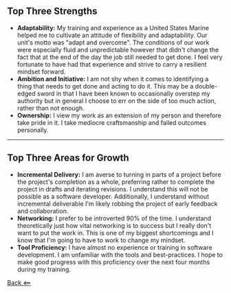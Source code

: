 ## Top Three Strengths
- **Adaptability:** My training and experience as a United States Marine helped me to cultivate an attitude of flexibility and adaptability.  Our unit's motto was "adapt and overcome".  The conditions of our work were especially fluid and unpredictable however that didn't change the fact that at the end of the day the job still needed to get done.  I feel very fortunate to have had that experience and strive to carry a resilient mindset forward.
- **Ambition and Initiative:** I am not shy when it comes to identifying a thing that needs to get done and acting to do it.  This may be a double-edged sword in that I have been known to occasionally overstep my authority but in general I choose to err on the side of too much action, rather than not enough.
- **Ownership:** I view my work as an extension of my person and therefore take pride in it.  I take mediocre craftsmanship and failed outcomes personally.

---

## Top Three Areas for Growth
- **Incremental Delivery:** I am averse to turning in parts of a project before the project's completion as a whole, preferring rather to complete the project in drafts and iterating revisions.  I understand this will not be possible as a software developer.  Additionally, I understand without incremental deliverable I'm likely robbing the project of early feedback and collaboration. 
- **Networking:** I prefer to be introverted 90% of the time.  I understand theoretically just how vital networking is to success but I really don't want to put the work in.  This is one of my biggest shortcomings and I know that I'm going to have to work to change my mindset.
- **Tool Proficiency:** I have almost no experience or training in software development.  I am unfamiliar with the tools and best-practices.  I hope to make good progress with this proficiency over the next four months during my training.

[Back <==](README.md)
